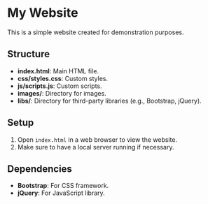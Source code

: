 # My Website

This is a simple website created for demonstration purposes.

## Structure

- **index.html**: Main HTML file.
- **css/styles.css**: Custom styles.
- **js/scripts.js**: Custom scripts.
- **images/**: Directory for images.
- **libs/**: Directory for third-party libraries (e.g., Bootstrap, jQuery).

## Setup

1. Open `index.html` in a web browser to view the website.
2. Make sure to have a local server running if necessary.

## Dependencies

- **Bootstrap**: For CSS framework.
- **jQuery**: For JavaScript library.
